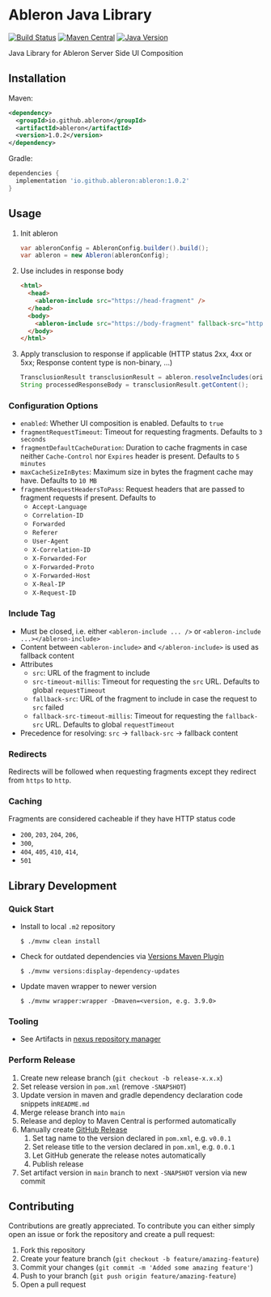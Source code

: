 # Ableron Java Library
[![Build Status](https://github.com/ableron/ableron-java/actions/workflows/main.yml/badge.svg)](https://github.com/ableron/ableron-java/actions/workflows/main.yml)
[![Maven Central](https://maven-badges.herokuapp.com/maven-central/io.github.ableron/ableron/badge.svg)](https://mvnrepository.com/artifact/io.github.ableron/ableron)
[![Java Version](https://img.shields.io/badge/Java-11+-4EB1BA.svg)](https://docs.oracle.com/en/java/javase/11/)

Java Library for Ableron Server Side UI Composition

## Installation
Maven:
```xml
<dependency>
  <groupId>io.github.ableron</groupId>
  <artifactId>ableron</artifactId>
  <version>1.0.2</version>
</dependency>
```
Gradle:
```groovy
dependencies {
  implementation 'io.github.ableron:ableron:1.0.2'
}
```

## Usage
1. Init ableron
   ```java
   var ableronConfig = AbleronConfig.builder().build();
   var ableron = new Ableron(ableronConfig);
   ```
1. Use includes in response body
   ```html
   <html>
     <head>
       <ableron-include src="https://head-fragment" />
     </head>
     <body>
       <ableron-include src="https://body-fragment" fallback-src="https://fallback-body-fragment"><!-- Static fallback fragment goes here --></ableron-include>
     </body>
   </html>
   ```
1. Apply transclusion to response if applicable (HTTP status 2xx, 4xx or 5xx; Response content type is non-binary, ...)
   ```java
   TransclusionResult transclusionResult = ableron.resolveIncludes(originalResponseBody);
   String processedResponseBody = transclusionResult.getContent();
   ```

### Configuration Options
* `enabled`: Whether UI composition is enabled. Defaults to `true`
* `fragmentRequestTimeout`: Timeout for requesting fragments. Defaults to `3 seconds`
* `fragmentDefaultCacheDuration`: Duration to cache fragments in case neither `Cache-Control` nor `Expires` header is present. Defaults to `5 minutes`
* `maxCacheSizeInBytes`: Maximum size in bytes the fragment cache may have. Defaults to `10 MB`
* `fragmentRequestHeadersToPass`: Request headers that are passed to fragment requests if present. Defaults to
  * `Accept-Language`
  * `Correlation-ID`
  * `Forwarded`
  * `Referer`
  * `User-Agent`
  * `X-Correlation-ID`
  * `X-Forwarded-For`
  * `X-Forwarded-Proto`
  * `X-Forwarded-Host`
  * `X-Real-IP`
  * `X-Request-ID`

### Include Tag
* Must be closed, i.e. either `<ableron-include ... />` or `<ableron-include ...></ableron-include>`
* Content between `<ableron-include>` and `</ableron-include>` is used as fallback content
* Attributes
   * `src`: URL of the fragment to include
   * `src-timeout-millis`: Timeout for requesting the `src` URL. Defaults to global `requestTimeout`
   * `fallback-src`: URL of the fragment to include in case the request to `src` failed
   * `fallback-src-timeout-millis`: Timeout for requesting the `fallback-src` URL. Defaults to global `requestTimeout`
* Precedence for resolving: `src` → `fallback-src` → fallback content

### Redirects
Redirects will be followed when requesting fragments except they redirect from `https` to `http`.

### Caching
Fragments are considered cacheable if they have HTTP status code
   * `200`, `203`, `204`, `206`,
   * `300`,
   * `404`, `405`, `410`, `414`,
   * `501`

## Library Development

### Quick Start
* Install to local `.m2` repository
   ```console
   $ ./mvnw clean install
   ```
* Check for outdated dependencies via [Versions Maven Plugin](https://www.mojohaus.org/versions/versions-maven-plugin/index.html)
   ```console
   $ ./mvnw versions:display-dependency-updates
   ```
* Update maven wrapper to newer version
   ```console
   $ ./mvnw wrapper:wrapper -Dmaven=<version, e.g. 3.9.0>
   ```

### Tooling
* See Artifacts in [nexus repository manager](https://s01.oss.sonatype.org/index.html#nexus-search;gav~io.github.ableron~ableron~~~)

### Perform Release
1. Create new release branch (`git checkout -b release-x.x.x`)
2. Set release version in `pom.xml` (remove `-SNAPSHOT`)
3. Update version in maven and gradle dependency declaration code snippets in`README.md`
4. Merge release branch into `main`
5. Release and deploy to Maven Central is performed automatically
6. Manually create [GitHub Release](https://github.com/ableron/ableron-java/releases/new)
   1. Set tag name to the version declared in `pom.xml`, e.g. `v0.0.1`
   2. Set release title to the version declared in `pom.xml`, e.g. `0.0.1`
   3. Let GitHub generate the release notes automatically
   4. Publish release
7. Set artifact version in `main` branch to next `-SNAPSHOT` version via new commit

## Contributing
Contributions are greatly appreciated. To contribute you can either simply open an issue or fork the repository and create a pull request:
1. Fork this repository
2. Create your feature branch (`git checkout -b feature/amazing-feature`)
3. Commit your changes (`git commit -m 'Added some amazing feature'`)
4. Push to your branch (`git push origin feature/amazing-feature`)
5. Open a pull request
